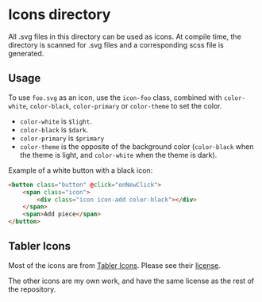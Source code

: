 # Icons directory

All .svg files in this directory can be used as icons. At compile time, the directory is scanned for .svg files and a corresponding scss file is generated.

## Usage

To use `foo.svg` as an icon, use the `icon-foo` class, combined with `color-white`, `color-black`, `color-primary` or `color-theme` to set the color.

- `color-white` is `$light`.
- `color-black` is `$dark`.
- `color-primary` is `$primary`
- `color-theme` is the opposite of the background color (`color-black` when the theme is light, and `color-white` when the theme is dark).

Example of a white button with a black icon:

```html
<button class="button" @click="onNewClick">
    <span class="icon">
        <div class="icon icon-add color-black"></div>
    </span>
    <span>Add piece</span>
</button>
```

## Tabler Icons

Most of the icons are from [Tabler Icons](https://github.com/tabler/tabler-icons). Please see their [license](https://github.com/tabler/tabler-icons/blob/master/LICENSE).

The other icons are my own work, and have the same license as the rest of the repository.
